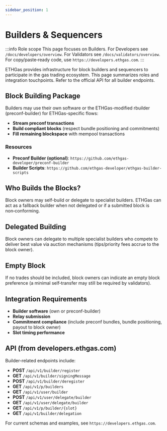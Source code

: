 ```yaml
---
sidebar_position: 1
---
```


# Builders & Sequencers

:::info Role scope
This page focuses on Builders. For Developers see `/docs/developers/overview`. For Validators see `/docs/validators/overview`. For copy/paste‑ready code, use `https://developers.ethgas.com`.
:::

ETHGas provides infrastructure for block builders and sequencers to participate in the gas trading ecosystem. This page summarizes roles and integration touchpoints. Refer to the official API for all builder endpoints.

## Block Building Package

Builders may use their own software or the ETHGas-modified rbuilder (preconf-builder) for ETHGas-specific flows:

- **Stream preconf transactions**
- **Build compliant blocks** (respect bundle positioning and commitments)
- **Fill remaining blockspace** with mempool transactions

### Resources

- **Preconf Builder (optional)**: `https://github.com/ethgas-developer/preconf-builder`
- **Builder Scripts**: `https://github.com/ethgas-developer/ethgas-builder-scripts`

## Who Builds the Blocks?

Block owners may self-build or delegate to specialist builders. ETHGas can act as a fallback builder when not delegated or if a submitted block is non‑conforming.

## Delegated Building

Block owners can delegate to multiple specialist builders who compete to deliver best value via auction mechanisms (tips/priority fees accrue to the block owner).

## Empty Block

If no trades should be included, block owners can indicate an empty block preference (a minimal self‑transfer may still be required by validators).

## Integration Requirements

- **Builder software** (own or preconf-builder)
- **Relay submission**
- **Commitment compliance** (include preconf bundles, bundle positioning, payout to block owner)
- **Slot timing performance**

## API (from developers.ethgas.com)

Builder-related endpoints include:

- **POST** `/api/v1/builder/register`
- **GET** `/api/v1/builder/signingMessage`
- **POST** `/api/v1/builder/deregister`
- **GET** `/api/v1/p/builders`
- **GET** `/api/v1/user/builder`
- **POST** `/api/v1/user/delegate/builder`
- **GET** `/api/v1/user/delegate/builder`
- **GET** `/api/v1/p/builder/{slot}`
- **GET** `/api/v1/builder/delegation`

For current schemas and examples, see `https://developers.ethgas.com`. 